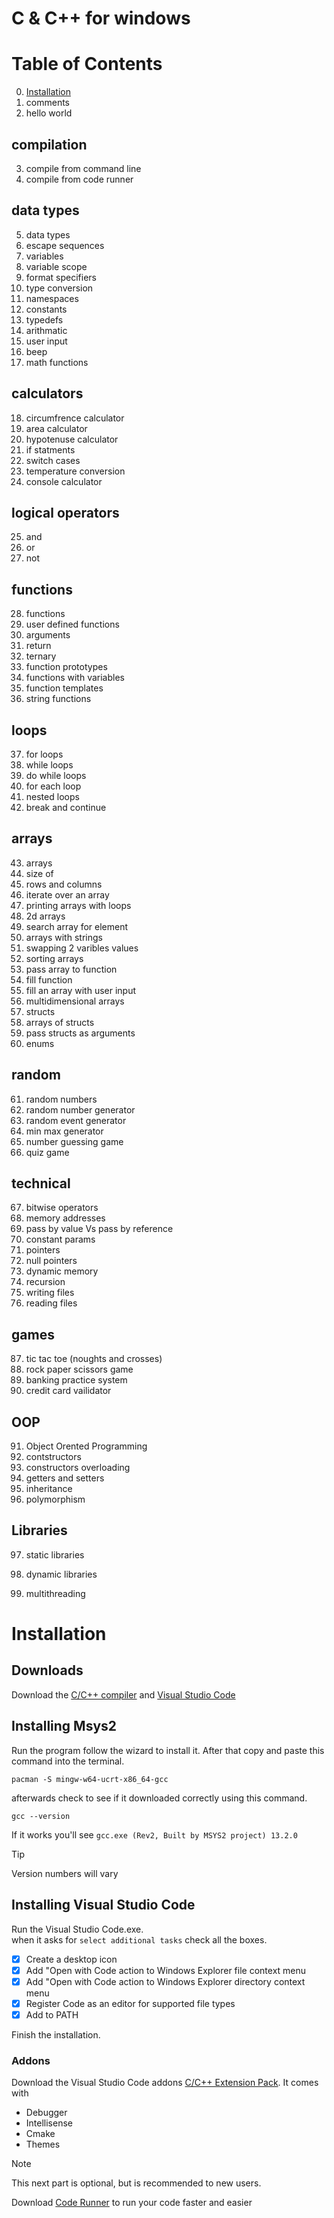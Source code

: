 # C & C++ for windows

# Table of Contents

0. [Installation](#installation)
1. comments
2. hello world

## compilation
3. compile from command line
4. compile from code runner

## data types
5. data types
6. escape sequences
7. variables
8. variable scope
9. format specifiers
10. type conversion
11. namespaces
12. constants
13. typedefs
14. arithmatic
15. user input
16. beep
17. math functions

## calculators
18. circumfrence calculator
19. area calculator
20. hypotenuse calculator
21. if statments
22. switch cases
23. temperature conversion
24. console calculator

## logical operators
25. and 
26. or 
27. not

## functions
28. functions
29. user defined functions
30. arguments
31. return
32. ternary
33. function prototypes
34. functions with variables
35. function templates
36. string functions

## loops
37. for loops
38. while loops
39. do while loops
40. for each loop
41. nested loops
42. break and continue

## arrays
43. arrays
44. size of
45. rows and columns
46. iterate over an array
47. printing arrays with loops
48. 2d arrays
49. search array for element
50. arrays with strings
51. swapping 2 varibles values
52. sorting arrays
53. pass array to function
54. fill function
55. fill an array with user input
56. multidimensional arrays
57. structs
58. arrays of structs
59. pass structs as arguments
60. enums

## random
61. random numbers
62. random number generator
63. random event generator
64. min max generator
65. number guessing game
66. quiz game

## technical
67. bitwise operators
68. memory addresses
69. pass by value Vs pass by reference
70. constant params
81. pointers
82. null pointers
83. dynamic memory
84. recursion
85. writing files
86. reading files

## games
87. tic tac toe (noughts and crosses)
88. rock paper scissors game
89. banking practice system
90. credit card vailidator

## OOP
91. Object Orented Programming
92. contstructors
93. constructors overloading
94. getters and setters
95. inheritance
96. polymorphism

## Libraries
97. static libraries
98. dynamic libraries

99. multithreading


# Installation

## Downloads
Download the [C/C++ compiler](https://www.msys2.org/) and [Visual Studio Code](https://code.visualstudio.com/download)

## Installing Msys2
Run the program follow the wizard to install it. After that copy and paste this command into the terminal.
```
pacman -S mingw-w64-ucrt-x86_64-gcc
```
afterwards check to see if it downloaded correctly using this command.
```
gcc --version
```
If it works you'll see `gcc.exe (Rev2, Built by MSYS2 project) 13.2.0`

> [!TIP]
> Version numbers will vary

## Installing Visual Studio Code
Run the Visual Studio Code.exe.\
when it asks for `select additional tasks` check all the boxes.

- [x] Create a desktop icon
- [x] Add "Open with Code action to Windows Explorer file context menu
- [x] Add "Open with Code action to Windows Explorer directory context menu
- [x] Register Code as an editor for supported file types
- [x] Add to PATH

Finish the installation.

### Addons
Download the Visual Studio Code addons [C/C++ Extension Pack](https://marketplace.visualstudio.com/items?itemName=ms-vscode.cpptools-extension-pack).
It comes with 
- Debugger
- Intellisense
- Cmake
- Themes

> [!NOTE]
> This next part is optional, but is recommended to new users.

Download [Code Runner](https://marketplace.visualstudio.com/items?itemName=formulahendry.code-runner) to run your code faster and easier